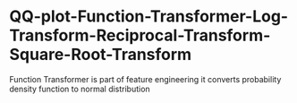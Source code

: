 # QQ-plot-Function-Transformer-Log-Transform-Reciprocal-Transform-Square-Root-Transform
Function Transformer is part of feature engineering it converts probability density function to normal distribution

